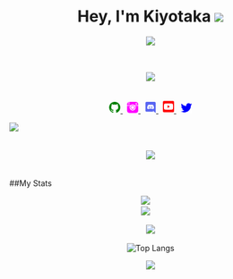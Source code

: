 <h1 align="center">Hey, I'm Kiyotaka <img src="https://media.giphy.com/media/hvRJCLFzcasrR4ia7z/giphy.gif" width="25px"></h1>
<div align='center'>
  <img src='https://images-wixmp-ed30a86b8c4ca887773594c2.wixmp.com/f/04976f12-ed6b-40d8-bf9b-504906ca596e/ddpgoax-7f703d3b-c441-4597-837e-ac2802421d4c.gif?token=eyJ0eXAiOiJKV1QiLCJhbGciOiJIUzI1NiJ9.eyJzdWIiOiJ1cm46YXBwOjdlMGQxODg5ODIyNjQzNzNhNWYwZDQxNWVhMGQyNmUwIiwiaXNzIjoidXJuOmFwcDo3ZTBkMTg4OTgyMjY0MzczYTVmMGQ0MTVlYTBkMjZlMCIsIm9iaiI6W1t7InBhdGgiOiJcL2ZcLzA0OTc2ZjEyLWVkNmItNDBkOC1iZjliLTUwNDkwNmNhNTk2ZVwvZGRwZ29heC03ZjcwM2QzYi1jNDQxLTQ1OTctODM3ZS1hYzI4MDI0MjFkNGMuZ2lmIn1dXSwiYXVkIjpbInVybjpzZXJ2aWNlOmZpbGUuZG93bmxvYWQiXX0.qofJSDLtfWo73xnpTy9C5CIu543QM8xTgByL9sQrPo0'>
</div>

&nbsp;
<div align='center'>
   <img src='https://discord.c99.nl/widget/theme-3/731792306511806496.png'>
</div>
&nbsp;
<p align="center">
    <a href="https://github.com/Kyxzy/">
        <img src="./assets/github.svg/" width="20px" />
    </a>
    &nbsp;
    <a href="https://instagram.com/clyusz_">
        <img src="./assets/instagram.svg" width="20px" />
    </a>
    &nbsp;
    <a href="https://discord.com/users/731792306511806496">
        <img src="./assets/discord.svg" width="20px" />
    </a>
    &nbsp;
    <a href="https://youtube.com/">
        <img src="./assets/youtube.svg" width="20px" />
    </a>
    &nbsp;
    <a href="https://twitter.com/">
        <img src="./assets/twitter.svg/" width="20px" />
    </a>


<img src="https://user-images.githubusercontent.com/73097560/115834477-dbab4500-a447-11eb-908a-139a6edaec5c.gif"></p>

<div align='center'>
  <br>
      <a href="https://github.com/Kyxzy/">
          <img src="https://komarev.com/ghpvc/?username=Kyxzy&color=blueviolet" />
      </a> 
  <br>
</div>
&nbsp;


##My Stats

<div align='center'>
  <img src='https://github-readme-stats.vercel.app/api?username=Kyxzy&theme=tokyonight&show_icons=true'
</div>
  &emsp;

<div align='center'>
  <img src='https://github-readme-streak-stats.herokuapp.com/?user=Kyxzy&theme=tokyonight'
</div>
  &emsp;
    
<p  align="center">
  <img src="https://user-images.githubusercontent.com/73097560/115834477-dbab4500-a447-11eb-908a-139a6edaec5c.gif">
</p>
  
  
![Top Langs](https://github-readme-stats.vercel.app/api/top-langs/?username=Kyxzy)
   

<p  align="center">
<img src="https://user-images.githubusercontent.com/73097560/115834477-dbab4500-a447-11eb-908a-139a6edaec5c.gif"></p>
